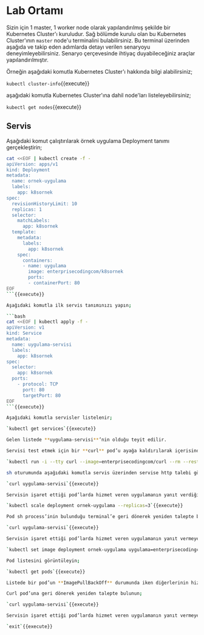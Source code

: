 # Lab Ortamı

Sizin için 1 master, 1 worker node olarak yapılandırılmış şekilde bir Kubernetes Cluster'ı kuruludur. Sağ bölümde kurulu olan bu Kubernetes Cluster'ının `master` node'u terminalini bulabilirsiniz. Bu terminal üzerinden aşağıda ve takip eden adımlarda detayı verilen senaryoyu deneyimleyebilirsiniz. Senaryo çerçevesinde ihtiyaç duyabileceğiniz araçlar yapılandırılmıştır.

Örneğin aşağıdaki komutla Kubernetes Cluster'ı hakkında bilgi alabilirsiniz;

`kubectl cluster-info`{{execute}}

aşağıdaki komutla Kubernetes Cluster'ına dahil node'ları listeleyebilirsiniz;

`kubectl get nodes`{{execute}}

## Servis

Aşağıdaki komut çalıştırılarak örnek uygulama Deployment tanımı gerçekleştirin;

```bash
cat <<EOF | kubectl create -f -
apiVersion: apps/v1
kind: Deployment
metadata:
  name: ornek-uygulama
  labels:
    app: k8sornek
spec:
  revisionHistoryLimit: 10
  replicas: 1
  selector:
    matchLabels:
      app: k8sornek
  template:
    metadata:
      labels:
        app: k8sornek
    spec:
      containers:
      - name: uygulama
        image: enterprisecodingcom/k8sornek
        ports:
        - containerPort: 80
EOF
```{{execute}}

Aşağıdaki komutla ilk servis tanımınızı yapın;

```bash
cat <<EOF | kubectl apply -f -
apiVersion: v1
kind: Service
metadata:
  name: uygulama-servisi
  labels:
    app: k8sornek
spec:
  selector:
    app: k8sornek
  ports:
    - protocol: TCP
      port: 80
      targetPort: 80
EOF
```{{execute}}

Aşağıdaki komutla servisler listelenir;

`kubectl get services`{{execute}}

Gelen listede **uygulama-servisi**’nin olduğu teyit edilir.

Servisi test etmek için bir **curl** pod’u ayağa kaldırılarak içerisinde **sh** process’i başlatılır;

`kubectl run -i --tty curl --image=enterprisecodingcom/curl --rm --restart=Never -- sh`{{execute}}

sh oturumunda aşağıdaki komutla servis üzerinden servise http talebi gönderin;

`curl uygulama-servisi`{{execute}}

Servisin işaret ettiği pod’larda hizmet veren uygulamanın yanıt verdiğini teyit edin. Bir başka terminal’de Örnek uygulamayı yatayda çoğaltın;

`kubectl scale deployment ornek-uygulama --replicas=3`{{execute}}

Pod sh process’inin bulunduğu terminal’e geri dönerek yeniden talepte bulunun;

`curl uygulama-servisi`{{execute}}

Servisin işaret ettiği pod’larda hizmet veren uygulamanın yanıt vermeye devam ettiğini teyit edin. Tekrar ikinci termale geçiş yapın. Aşağıdaki komutu çalıştırarak uygulama konteyner’ının imajını olmayan bir imaj ile değiştirin;

`kubectl set image deployment ornek-uygulama uygulama=enterprisecodingcom/k8sornek:v6`{{execute}}

Pod listesini görüntüleyin;

`kubectl get pods`{{execute}}

Listede bir pod’un **ImagePullBackOff** durumunda iken diğerlerinin hizmet verdiğini teyit edin.

Curl pod’una geri dönerek yeniden talepte bulunun;

`curl uygulama-servisi`{{execute}}

Servisin işaret ettiği pod’larda hizmet veren uygulamanın yanıt vermeye devam ettiğini teyit edin. sh oturumunu sonlandırın;

`exit`{{execute}}
